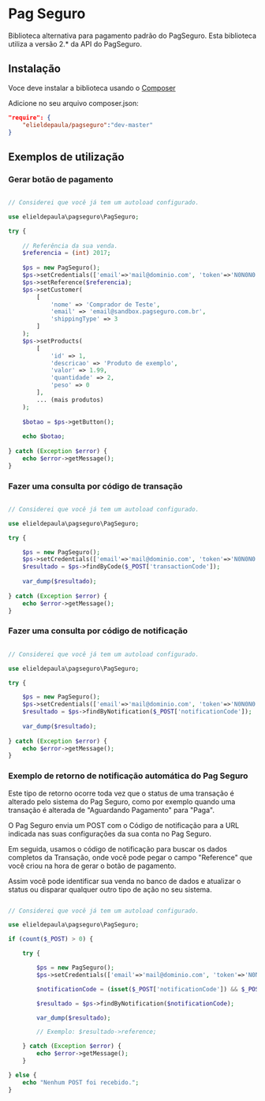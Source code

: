 # Pag Seguro
Biblioteca alternativa para pagamento padrão do PagSeguro. Esta biblioteca utiliza a versão 2.* da API do PagSeguro.

## Instalação

Voce deve instalar a biblioteca usando o [Composer](https://packagist.org/packages/elieldepaula/pagseguro)

Adicione no seu arquivo composer.json:

``` json
"require": {
    "elieldepaula/pagseguro":"dev-master"
}
```

## Exemplos de utilização

### Gerar botão de pagamento
```php

// Considerei que você já tem um autoload configurado.

use elieldepaula\pagseguro\PagSeguro;

try {
    
    // Referência da sua venda.
    $referencia = (int) 2017;
    
    $ps = new PagSeguro();    
    $ps->setCredentials(['email'=>'mail@dominio.com', 'token'=>'N0N0N0']);
    $ps->setReference($referencia);
    $ps->setCustomer(
        [
            'nome' => 'Comprador de Teste',
            'email' => 'email@sandbox.pagseguro.com.br',
            'shippingType' => 3
        ]
    );
    $ps->setProducts(
        [
            'id' => 1,
            'descricao' => 'Produto de exemplo',
            'valor' => 1.99,
            'quantidade' => 2,
            'peso' => 0
        ],
        ... (mais produtos)
    );
    
    $botao = $ps->getButton();
	
    echo $botao;
    
} catch (Exception $error) {
    echo $error->getMessage();
}

```

### Fazer uma consulta por código de transação

```php

// Considerei que você já tem um autoload configurado.

use elieldepaula\pagseguro\PagSeguro;

try {

    $ps = new PagSeguro();
    $ps->setCredentials(['email'=>'mail@dominio.com', 'token'=>'N0N0N0']);
    $resultado = $ps->findByCode($_POST['transactionCode']);
    
    var_dump($resultado);
    
} catch (Exception $error) {
    echo $error->getMessage();
}

```

### Fazer uma consulta por código de notificação

```php

// Considerei que você já tem um autoload configurado.

use elieldepaula\pagseguro\PagSeguro;

try {

    $ps = new PagSeguro();
    $ps->setCredentials(['email'=>'mail@dominio.com', 'token'=>'N0N0N0']);
    $resultado = $ps->findByNotification($_POST['notificationCode']);
    
    var_dump($resultado);
    
} catch (Exception $error) {
    echo $error->getMessage();
}

```

### Exemplo de retorno de notificação automática do Pag Seguro

Este tipo de retorno ocorre toda vez que o status de uma transação é alterado pelo sistema do Pag Seguro, como por exemplo quando uma transação é alterada de "Aguardando Pagamento" para "Paga". 

O Pag Seguro envia um POST com o Código de notificação para a URL indicada nas suas configurações da sua conta no Pag Seguro. 

Em seguida, usamos o código de notificação para buscar os dados completos da Transação, onde você pode pegar o campo "Reference" que você criou na hora de gerar o botão de pagamento. 

Assim você pode identificar sua venda no banco de dados e atualizar o status ou disparar qualquer outro tipo de ação no seu sistema.

```php

// Considerei que você já tem um autoload configurado.

use elieldepaula\pagseguro\PagSeguro;

if (count($_POST) > 0) {

    try {

        $ps = new PagSeguro();
        $ps->setCredentials(['email'=>'mail@dominio.com', 'token'=>'N0N0N0']);

        $notificationCode = (isset($_POST['notificationCode']) && $_POST['notificationCode'] != '') ? $_POST['notificationCode'] : FALSE;

        $resultado = $ps->findByNotification($notificationCode);

        var_dump($resultado);

        // Exemplo: $resultado->reference;

    } catch (Exception $error) {
        echo $error->getMessage();
    }

} else {
    echo "Nenhum POST foi recebido.";
}
    
```